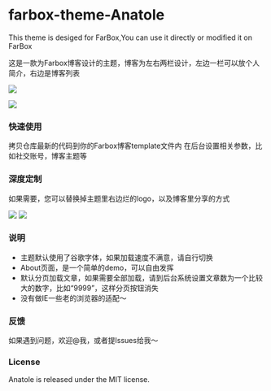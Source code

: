 # farbox-theme-Anatole
This theme is desiged for FarBox,You can use it directly or modified it on FarBox 

这是一款为Farbox博客设计的主题，博客为左右两栏设计，左边一栏可以放个人简介，右边是博客列表

![](https://hicaicai.b0.upaiyun.com/work/asdjhkj3.png)

![](https://hicaicai.b0.upaiyun.com/work/ahjsgd73.png)
### 快速使用

拷贝仓库最新的代码到你的Farbox博客template文件内
在后台设置相关参数，比如社交账号，博客主题等

### 深度定制

如果需要，您可以替换掉主题里右边烂的logo，以及博客里分享的方式

![](https://hicaicai.b0.upaiyun.com/work/2123asudy.png)
![](https://hicaicai.b0.upaiyun.com/work/shajgdu3.png)

### 说明

- 主题默认使用了谷歌字体，如果加载速度不满意，请自行切换
- About页面，是一个简单的demo，可以自由发挥
- 默认分页加载文章，如果需要全部加载，请到后台系统设置文章数为一个比较大的数字，比如“9999”，这样分页按钮消失
- 没有做IE一些老的浏览器的适配～

### 反馈

如果遇到问题，欢迎@我，或者提Issues给我～

### License

Anatole is released under the MIT license.
